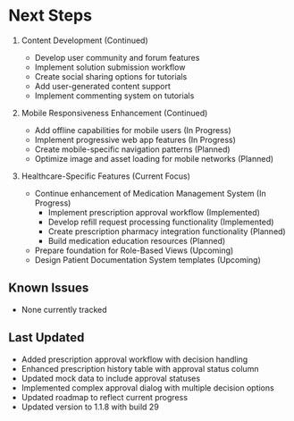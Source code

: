 
# Next Steps

1. Content Development (Continued)
   - Develop user community and forum features
   - Implement solution submission workflow
   - Create social sharing options for tutorials
   - Add user-generated content support
   - Implement commenting system on tutorials

2. Mobile Responsiveness Enhancement (Continued)
   - Add offline capabilities for mobile users (In Progress)
   - Implement progressive web app features (In Progress)
   - Create mobile-specific navigation patterns (Planned)
   - Optimize image and asset loading for mobile networks (Planned)

3. Healthcare-Specific Features (Current Focus)
   - Continue enhancement of Medication Management System (In Progress)
     - Implement prescription approval workflow (Implemented)
     - Develop refill request processing functionality (Implemented)
     - Create prescription pharmacy integration functionality (Planned)
     - Build medication education resources (Planned)
   - Prepare foundation for Role-Based Views (Upcoming)
   - Design Patient Documentation System templates (Upcoming)

## Known Issues
- None currently tracked

## Last Updated
- Added prescription approval workflow with decision handling
- Enhanced prescription history table with approval status column
- Updated mock data to include approval statuses
- Implemented complex approval dialog with multiple decision options
- Updated roadmap to reflect current progress
- Updated version to 1.1.8 with build 29


